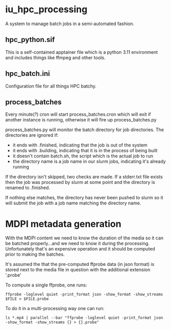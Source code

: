 # iu_hpc_processing

A system to manage batch jobs in a semi-automated fashion.

## hpc_python.sif
This is a self-contained apptainer file which is a python 3.11 environment and
includes things like ffmpeg and other tools.

## hpc_batch.ini
Configuration file for all things HPC batchy.

## process_batches
Every minute(?) cron will start process_batches.cron which will exit if 
another instance is running, otherwise it will fire up process_batches.py

process_batches.py will monitor the batch directory for job directories.  The
directories are ignored if:
* it ends with .finished, indicating that the job is out of the system
* it ends with .building, indicating that it is in the process of being built
* it doesn't contain batch.sh, the script which is the actual job to run
* the directory name is a job name in our slurm jobs, indicating it's 
  already running

If the directory isn't skipped, two checks are made.  If a stderr.txt file
exists then the job was processed by slurm at some point and the directory is
renamed to .finished.

If nothing else matches, the directory has never been pushed to slurm so it
will submit the job with a job name matching the directory name.


# MDPI metadata generation
With the MDPI content we need to know the duration of the media so it can be 
batched properly...and we need to know it during the processing.  Unfortunately 
that's an expensive operation and it should be computed prior to making the 
batches.

It's assumed the that the pre-computed ffprobe data (in json format) is
stored next to the media file in question with the additional extension '.probe'

To compute a single ffprobe, one runs:
```
ffprobe -loglevel quiet -print_format json -show_format -show_streams $FILE > $FILE.probe
```

To do it in a multi-processing way one can run:
```
ls *.mp4 | parallel --bar "ffprobe -loglevel quiet -print_format json -show_format -show_streams {} > {}.probe"
```


